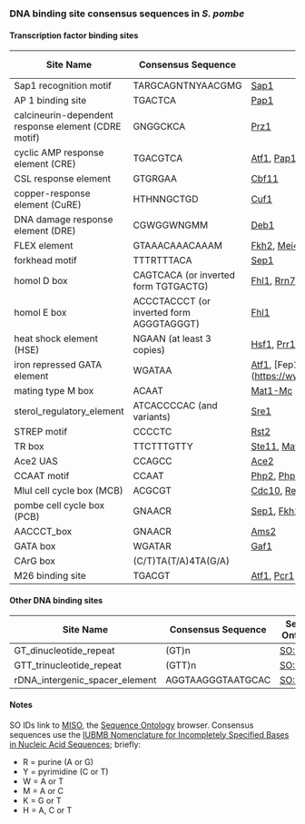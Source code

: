 ### DNA binding site consensus sequences in *S. pombe*

#### Transcription factor binding sites

Site Name|Consensus Sequence|bound by|Sequence Ontology ID
---------|------------------|--------|--------------------
Sap1 recognition motif|TARGCAGNTNYAACGMG|[Sap1](https://www.pombase.org/gene/SPCC1672.02c)|[SO:0001864](http://sequenceontology.org/browser/current_svn/term/SO:0001864)
AP 1 binding site|TGACTCA|[Pap1](https://www.pombase.org/gene/SPAC1783.07c)|[SO:0001842](http://sequenceontology.org/browser/current_svn/term/SO:0001842)
calcineurin-dependent response element (CDRE motif)|GNGGCKCA|[Prz1](https://www.pombase.org/gene/SPAC4G8.13c)|[SO:0001865](http://sequenceontology.org/browser/current_svn/term/SO:0001865)
cyclic AMP response element (CRE)|TGACGTCA|[Atf1](https://www.pombase.org/gene/SPBC29B5.01), [Pap1](https://www.pombase.org/gene/SPAC1783.07c), [Pcr1](https://www.pombase.org/gene/SPAC21E11.03c)|[SO:0001843](http://sequenceontology.org/browser/current_svn/term/SO:0001843)
CSL response element|GTGRGAA|[Cbf11](https://www.pombase.org/gene/SPCC736.08)|[SO:0001839](http://sequenceontology.org/browser/current_svn/term/SO:0001839)
copper-response element (CuRE)|HTHNNGCTGD|[Cuf1](https://www.pombase.org/gene/SPAC31A2.11c)|[SO:0001844](http://sequenceontology.org/browser/current_svn/term/SO:0001844)
DNA damage response element (DRE)|CGWGGWNGMM|[Deb1](https://www.pombase.org/gene/SPAC1B1.01)|[SO:0001845](http://sequenceontology.org/browser/current_svn/term/SO:0001845)
FLEX element|GTAAACAAACAAAM|[Fkh2](https://www.pombase.org/gene/SPBC16G5.15c), [Mei4](https://www.pombase.org/gene/SPBC32H8.11)|[SO:0001846](http://sequenceontology.org/browser/current_svn/term/SO:0001846)
forkhead motif|TTTRTTTACA|[Sep1](https://www.pombase.org/gene/SPBC4C3.12)|[SO:0001847](http://sequenceontology.org/browser/current_svn/term/SO:0001847)
homol D box|CAGTCACA (or inverted form TGTGACTG)|[Fhl1](https://www.pombase.org/gene/SPAC1142.08), [Rrn7](https://www.pombase.org/gene/SPBC336.09c)|[SO:0001848](http://sequenceontology.org/browser/current_svn/term/SO:0001848)
homol E box|ACCCTACCCT (or inverted form AGGGTAGGGT)|[Fhl1](https://www.pombase.org/gene/SPAC1142.08)|[SO:0001849](http://sequenceontology.org/browser/current_svn/term/SO:0001849)
heat shock element (HSE)|NGAAN (at least 3 copies)|[Hsf1](https://www.pombase.org/gene/SPAC2E12.02), [Prr1](https://www.pombase.org/gene/SPAC8C9.14)|[SO:0001850](http://sequenceontology.org/browser/current_svn/term/SO:0001850)
iron repressed GATA element|WGATAA|[Atf1](https://www.pombase.org/gene/SPBC29B5.01), [Fep1](https://www.pombase.org/gene/SPAC23E2.01|[SO:0001851](http://sequenceontology.org/browser/current_svn/term/SO:0001851)
mating type M box|ACAAT|[Mat1-Mc](https://www.pombase.org/gene/SPBC23G7.09)|[SO:0001852](http://sequenceontology.org/browser/current_svn/term/SO:0001852)
sterol_regulatory_element|ATCACCCCAC (and variants)|[Sre1](https://www.pombase.org/gene/SPBC19C2.09)|[SO:0001861](http://sequenceontology.org/browser/current_svn/term/SO:0001861)
STREP motif|CCCCTC|[Rst2](https://www.pombase.org/gene/SPAC6F12.02)|[SO:0001859](http://sequenceontology.org/browser/current_svn/term/SO:0001859)
TR box|TTCTTTGTTY|[Ste11](https://www.pombase.org/gene/SPBC32C12.02), [Mat1-Mc](https://www.pombase.org/gene/SPBC23G7.09)|[SO:0001858](http://sequenceontology.org/browser/current_svn/term/SO:0001858)
Ace2 UAS|CCAGCC|[Ace2](https://www.pombase.org/gene/SPAC6G10.12c)|[SO:0001857](http://sequenceontology.org/browser/current_svn/term/SO:0001857)
CCAAT motif|CCAAT|[Php2](https://www.pombase.org/gene/SPBC725.11c), [Php3](https://www.pombase.org/gene/SPAC23C11.08), [Php4](https://www.pombase.org/gene/SPBC16E9.01c), [Php5](https://www.pombase.org/gene/SPBC3B8.02)|[SO:0001856](http://sequenceontology.org/browser/current_svn/term/SO:0001856)
MluI cell cycle box (MCB)|ACGCGT|[Cdc10](https://www.pombase.org/gene/SPBC336.12c), [Res1](https://www.pombase.org/gene/SPBC725.16), [Res2](https://www.pombase.org/gene/SPAC22F3.09c), [Yox1](https://www.pombase.org/gene/SPBC21B10.13c)|[SO:0001855](http://sequenceontology.org/browser/current_svn/term/SO:0001855)
pombe cell cycle box (PCB)|GNAACR|[Sep1](https://www.pombase.org/gene/SPBC4C3.12), [Fkh2](https://www.pombase.org/gene/SPBC16G5.15c), [Mbx1](https://www.pombase.org/gene/SO:0001871)|[SO:0001871](http://sequenceontology.org/browser/current_svn/term/SO:0001871)
AACCCT_box|GNAACR|[Ams2](https://www.pombase.org/gene/SPCC290.04)|[SO:0001901](http://sequenceontology.org/browser/current_svn/term/SO:0001901)
GATA box|WGATAR|[Gaf1](https://www.pombase.org/gene/SPCC1902.01)|[SO:0001840](http://sequenceontology.org/browser/current_svn/term/SO:0001840)
CArG box|(C/T)TA(T/A)4TA(G/A)||[SO:0002156](http://sequenceontology.org/browser/current_svn/term/SO:0002156)
M26 binding site|TGACGT|[Atf1](https://www.pombase.org/gene/SPBC29B5.01), [Pcr1](https://www.pombase.org/gene/SPAC21E11.03c)|[SO:0001900](http://sequenceontology.org/browser/current_svn/term/SO:0001900)


#### Other DNA binding sites

Site Name|Consensus Sequence|Sequence Ontology ID
---------|------------------|--------------------
GT_dinucleotide_repeat|(GT)n|[SO:0001862](http://sequenceontology.org/browser/current_svn/term/SO:0001862)
GTT_trinucleotide_repeat|(GTT)n|[SO:0001863](http://sequenceontology.org/browser/current_svn/term/SO:0001863)
rDNA_intergenic_spacer_element|AGGTAAGGGTAATGCAC|[SO:0001860](http://sequenceontology.org/browser/current_svn/term/SO:0001860)

#### Notes

SO IDs link to [MISO](http://sequenceontology.org/browser/obob.cgi), the [Sequence Ontology](http://sequenceontology.org/) browser. Consensus sequences use the [IUBMB Nomenclature for Incompletely Specified Bases in Nucleic Acid Sequences](http://www.sbcs.qmul.ac.uk/iubmb/misc/naseq.html); briefly:

 -   R = purine (A or G)
 -   Y = pyrimidine (C or T)
 -   W = A or T
 -   M = A or C
 -   K = G or T
 -   H = A, C or T

